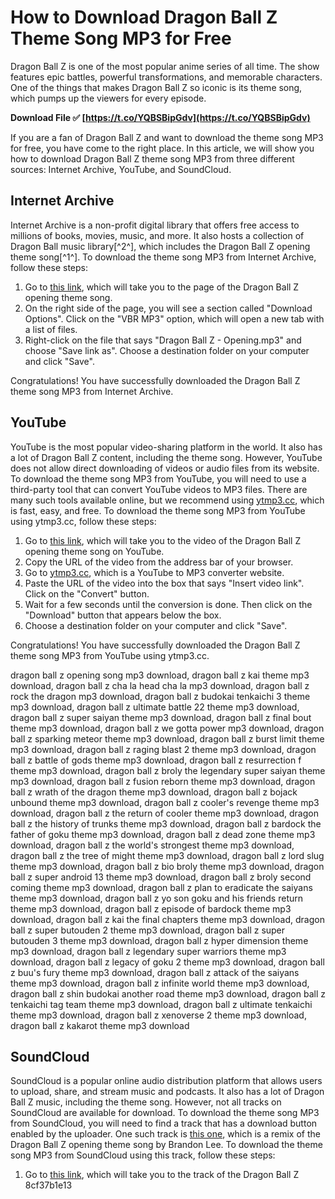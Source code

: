 # How to Download Dragon Ball Z Theme Song MP3 for Free
 
Dragon Ball Z is one of the most popular anime series of all time. The show features epic battles, powerful transformations, and memorable characters. One of the things that makes Dragon Ball Z so iconic is its theme song, which pumps up the viewers for every episode.
 
**Download File ✅ [https://t.co/YQBSBipGdv](https://t.co/YQBSBipGdv)**


 
If you are a fan of Dragon Ball Z and want to download the theme song MP3 for free, you have come to the right place. In this article, we will show you how to download Dragon Ball Z theme song MP3 from three different sources: Internet Archive, YouTube, and SoundCloud.
 
## Internet Archive
 
Internet Archive is a non-profit digital library that offers free access to millions of books, movies, music, and more. It also hosts a collection of Dragon Ball music library[^2^], which includes the Dragon Ball Z opening theme song[^1^]. To download the theme song MP3 from Internet Archive, follow these steps:
 
1. Go to [this link](https://archive.org/details/tvtunes_10448), which will take you to the page of the Dragon Ball Z opening theme song.
2. On the right side of the page, you will see a section called "Download Options". Click on the "VBR MP3" option, which will open a new tab with a list of files.
3. Right-click on the file that says "Dragon Ball Z - Opening.mp3" and choose "Save link as". Choose a destination folder on your computer and click "Save".

Congratulations! You have successfully downloaded the Dragon Ball Z theme song MP3 from Internet Archive.
 
## YouTube
 
YouTube is the most popular video-sharing platform in the world. It also has a lot of Dragon Ball Z content, including the theme song. However, YouTube does not allow direct downloading of videos or audio files from its website. To download the theme song MP3 from YouTube, you will need to use a third-party tool that can convert YouTube videos to MP3 files. There are many such tools available online, but we recommend using [ytmp3.cc](https://ytmp3.cc/en13/), which is fast, easy, and free. To download the theme song MP3 from YouTube using ytmp3.cc, follow these steps:

1. Go to [this link](https://www.youtube.com/watch?v=Zx1eDmuYQg8), which will take you to the video of the Dragon Ball Z opening theme song on YouTube.
2. Copy the URL of the video from the address bar of your browser.
3. Go to [ytmp3.cc](https://ytmp3.cc/en13/), which is a YouTube to MP3 converter website.
4. Paste the URL of the video into the box that says "Insert video link". Click on the "Convert" button.
5. Wait for a few seconds until the conversion is done. Then click on the "Download" button that appears below the box.
6. Choose a destination folder on your computer and click "Save".

Congratulations! You have successfully downloaded the Dragon Ball Z theme song MP3 from YouTube using ytmp3.cc.
 
dragon ball z opening song mp3 download,  dragon ball z kai theme mp3 download,  dragon ball z cha la head cha la mp3 download,  dragon ball z rock the dragon mp3 download,  dragon ball z budokai tenkaichi 3 theme mp3 download,  dragon ball z ultimate battle 22 theme mp3 download,  dragon ball z super saiyan theme mp3 download,  dragon ball z final bout theme mp3 download,  dragon ball z we gotta power mp3 download,  dragon ball z sparking meteor theme mp3 download,  dragon ball z burst limit theme mp3 download,  dragon ball z raging blast 2 theme mp3 download,  dragon ball z battle of gods theme mp3 download,  dragon ball z resurrection f theme mp3 download,  dragon ball z broly the legendary super saiyan theme mp3 download,  dragon ball z fusion reborn theme mp3 download,  dragon ball z wrath of the dragon theme mp3 download,  dragon ball z bojack unbound theme mp3 download,  dragon ball z cooler's revenge theme mp3 download,  dragon ball z the return of cooler theme mp3 download,  dragon ball z the history of trunks theme mp3 download,  dragon ball z bardock the father of goku theme mp3 download,  dragon ball z dead zone theme mp3 download,  dragon ball z the world's strongest theme mp3 download,  dragon ball z the tree of might theme mp3 download,  dragon ball z lord slug theme mp3 download,  dragon ball z bio broly theme mp3 download,  dragon ball z super android 13 theme mp3 download,  dragon ball z broly second coming theme mp3 download,  dragon ball z plan to eradicate the saiyans theme mp3 download,  dragon ball z yo son goku and his friends return theme mp3 download,  dragon ball z episode of bardock theme mp3 download,  dragon ball z kai the final chapters theme mp3 download,  dragon ball z super butouden 2 theme mp3 download,  dragon ball z super butouden 3 theme mp3 download,  dragon ball z hyper dimension theme mp3 download,  dragon ball z legendary super warriors theme mp3 download,  dragon ball z legacy of goku 2 theme mp3 download,  dragon ball z buu's fury theme mp3 download,  dragon ball z attack of the saiyans theme mp3 download,  dragon ball z infinite world theme mp3 download,  dragon ball z shin budokai another road theme mp3 download,  dragon ball z tenkaichi tag team theme mp3 download,  dragon ball z ultimate tenkaichi theme mp3 download,  dragon ball z xenoverse 2 theme mp3 download,  dragon ball z kakarot theme mp3 download
 
## SoundCloud
 
SoundCloud is a popular online audio distribution platform that allows users to upload, share, and stream music and podcasts. It also has a lot of Dragon Ball Z music, including the theme song. However, not all tracks on SoundCloud are available for download. To download the theme song MP3 from SoundCloud, you will need to find a track that has a download button enabled by the uploader. One such track is [this one](https://soundcloud.com/brandon-lee-793/dragon-ball-z-theme-song), which is a remix of the Dragon Ball Z opening theme song by Brandon Lee. To download the theme song MP3 from SoundCloud using this track, follow these steps:

1. Go to [this link](https://soundcloud.com/brandon-lee-793/dragon-ball-z-theme-song), which will take you to the track of the Dragon Ball Z 8cf37b1e13


